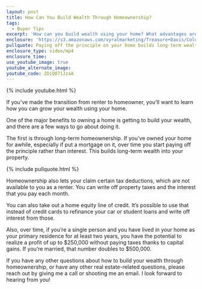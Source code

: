 ```yaml
---
layout: post
title: How Can You Build Wealth Through Homeownership?
tags:
  - Buyer Tips
excerpt: 'How can you build wealth using your home? What advantages are available to you now that you’re no longer a renter? I’ll answer these questions by going over the best ways to build wealth through homeownership. For example, now that you own a home, you have tax benefits that aren’t available to renters. To see all the ways to build wealth using your home, watch this short video.'
enclosure: 'https://s3.amazonaws.com/vyralmarketing/Treasure+Davis/Colorado+Springs+Real+Estate+How+to+build+wealth+using+your+home.mp4'
pullquote: Paying off the principle on your home builds long-term wealth.
enclosure_type: video/mp4
enclosure_time:
use_youtube_image: true
youtube_alternate_image:
youtube_code: 2DiQ071JzaA
---
```



{% include youtube.html %}

If you’ve made the transition from renter to homeowner, you’ll want to learn how you can grow your wealth using your home.

One of the major benefits to owning a home is getting to build your wealth, and there are a few ways to go about doing it.

The first is through long-term homeownership. If you’ve owned your home for awhile, especially if put a mortgage on it, over time you start paying off the principle rather than interest. This builds long-term wealth into your property.

{% include pullquote.html %}

Homeownership also lets your claim certain tax deductions, which are not available to you as a renter. You can write off property taxes and the interest that you pay each month.

You can also take out a home equity line of credit. It’s possible to use that instead of credit cards to refinance your car or student loans and write off interest from those.

Also, over time, if you’re a single person and you have lived in your home as your primary residence for at least two years, you have the potential to realize a profit of up to $250,000 without paying taxes thanks to capital gains. If you’re married, that number doubles to $500,000.

If you have any other questions about how to build your wealth through homeownership, or have any other real estate-related questions, please reach out by giving me a call or shooting me an email. I look forward to hearing from you!